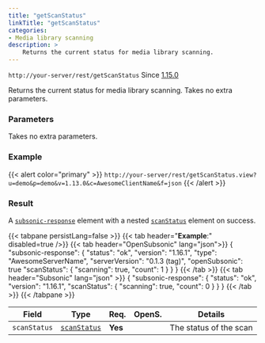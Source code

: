 ```yaml
---
title: "getScanStatus"
linkTitle: "getScanStatus"
categories:
- Media library scanning
description: >
    Returns the current status for media library scanning.
---
```


`http://your-server/rest/getScanStatus` Since [1.15.0](../../subsonic-versions)

Returns the current status for media library scanning. Takes no extra parameters.

### Parameters

Takes no extra parameters.

### Example

{{< alert color="primary" >}} `http://your-server/rest/getScanStatus.view?u=demo&p=demo&v=1.13.0&c=AwesomeClientName&f=json` {{< /alert >}}

### Result

A [`subsonic-response`](../../responses/subsonic-response) element with a nested [`scanStatus`](../../responses/scanstatus) element on success.

{{< tabpane persistLang=false >}}
{{< tab header="**Example**:" disabled=true />}}
{{< tab header="OpenSubsonic" lang="json">}}
{
  "subsonic-response": {
    "status": "ok",
    "version": "1.16.1",
    "type": "AwesomeServerName",
    "serverVersion": "0.1.3 (tag)",
    "openSubsonic": true
    "scanStatus": {
      "scanning": true,
      "count": 1
    }
  }
}
{{< /tab >}}
{{< tab header="Subsonic" lang="json" >}}
{
  "subsonic-response": {
    "status": "ok",
    "version": "1.16.1",
    "scanStatus": {
      "scanning": true,
      "count": 0
    }
  }
}
{{< /tab >}}
{{< /tabpane >}}

| Field |  Type | Req. | OpenS. | Details |
| --- | --- | --- | --- | --- |
| `scanStatus` | [`scanStatus`](../../responses/scanstatus) | **Yes** |     | The status of the scan |
